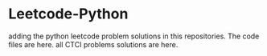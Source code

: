 # Leetcode-Python
adding the python leetcode problem solutions in this repositories. 
The code files are here.
all CTCI problems solutions are here.













































































































































































































































































































































































































































































































































































































































































































































































































































































































































































































































































































































































































































































